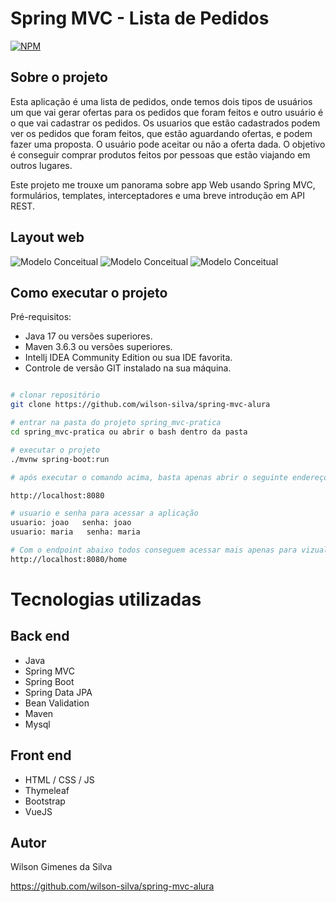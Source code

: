 # Spring MVC  - Lista de Pedidos
[![NPM](https://img.shields.io/npm/l/react)](https://github.com/wilson-silva/spring-mvc-alura/blob/main/LICENSE)

## Sobre o projeto

Esta aplicação é uma lista de pedidos, onde temos dois tipos de usuários um 
que vai gerar ofertas para os pedidos que foram feitos e outro usuário é o que vai cadastrar os 
pedidos.
Os usuarios que estão cadastrados podem ver os pedidos que foram feitos, que estão aguardando
ofertas, e podem fazer uma proposta.
O usuário pode aceitar ou não a oferta dada. O objetivo é conseguir comprar produtos feitos por
pessoas que estão viajando em outros lugares.

Este projeto me trouxe um panorama sobre app Web usando Spring MVC,
formulários, templates, interceptadores e uma breve introdução em API REST.

## Layout web

![Modelo Conceitual](https://github.com/wilson-silva/spring-mvc-alura/blob/main/tela1.png)
![Modelo Conceitual](https://github.com/wilson-silva/spring-mvc-alura/blob/main/tela2.png)
![Modelo Conceitual](https://github.com/wilson-silva/spring-mvc-alura/blob/main/tela3.png)

## Como executar o projeto

Pré-requisitos: 

* Java 17 ou versões superiores.
* Maven 3.6.3 ou versões superiores.
* Intellj IDEA Community Edition ou sua IDE favorita.
* Controle de versão GIT instalado na sua máquina.

```bash

# clonar repositório
git clone https://github.com/wilson-silva/spring-mvc-alura

# entrar na pasta do projeto spring_mvc-pratica
cd spring_mvc-pratica ou abrir o bash dentro da pasta

# executar o projeto
./mvnw spring-boot:run

# após executar o comando acima, basta apenas abrir o seguinte endereço e visualizar a execução do projeto

http://localhost:8080

# usuario e senha para acessar a aplicação
usuario: joao   senha: joao 
usuario: maria   senha: maria

# Com o endpoint abaixo todos conseguem acessar mais apenas para vizualização dos pedidos
http://localhost:8080/home

```

# Tecnologias utilizadas
## Back end
- Java
- Spring MVC
- Spring Boot
- Spring Data JPA
- Bean Validation
- Maven
- Mysql

## Front end
- HTML / CSS / JS
- Thymeleaf
- Bootstrap
- VueJS


## Autor

Wilson Gimenes da Silva

https://github.com/wilson-silva/spring-mvc-alura
